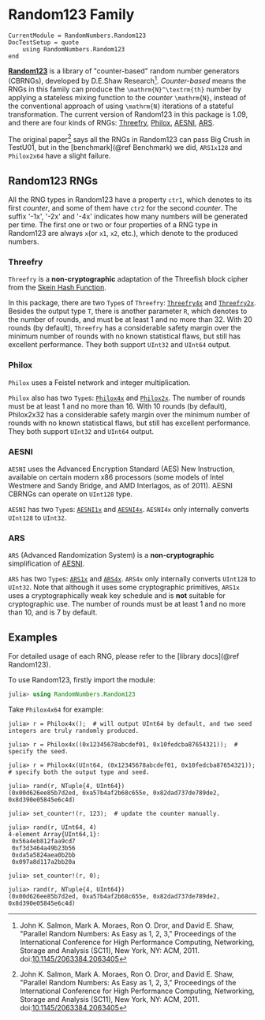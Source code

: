 # Random123 Family

```@meta
CurrentModule = RandomNumbers.Random123
DocTestSetup = quote
    using RandomNumbers.Random123
end
```

**[Random123](https://www.deshawresearch.com/resources_random123.html)** is a library of "counter-based"
random number generators (CBRNGs), developed by D.E.Shaw Research[^1]. *Counter-based* means the RNGs in this
family can produce the ``\mathrm{N}^\textrm{th}`` number by applying a stateless mixing function to the *counter*
``\mathrm{N}``, instead of the conventional approach of using ``\mathrm{N}`` iterations of a stateful
transformation. The current version of Random123 in this package is 1.09, and there are four kinds of RNGs:
[Threefry](@ref), [Philox](@ref), [AESNI](@ref), [ARS](@ref).

The original paper[^1] says all the RNGs in Random123 can pass Big Crush in TestU01, but in the
[benchmark](@ref Benchmark) we did, `ARS1x128` and `Philox2x64` have a slight failure.

## Random123 RNGs

All the RNG types in Random123 have a property `ctr1`, which denotes to its first *counter*, and some of them
have `ctr2` for the second *counter*. The suffix '-1x', '-2x' and '-4x' indicates how many numbers will be
generated per time. The first one or two or four properties of a RNG type in Random123 are
always `x`(or `x1`, `x2`, etc.), which denote to the produced numbers.

### Threefry

`Threefry` is a **non-cryptographic** adaptation of the Threefish block cipher from the
[Skein Hash Function](http://www.skein-hash.info/).

In this package, there are two `Type`s of `Threefry`: [`Threefry4x`](@ref) and [`Threefry2x`](@ref). Besides
the output type `T`, there is another parameter `R`, which denotes to the number of rounds, and must be at
least 1 and no more than 32. With 20 rounds (by default), `Threefry` has a considerable safety margin over
the minimum number of rounds with no known statistical flaws, but still has excellent performance. They both
support `UInt32` and `UInt64` output.

### Philox

`Philox` uses a Feistel network and integer multiplication.

`Philox` also has two `Type`s: [`Philox4x`](@ref) and [`Philox2x`](@ref). The number of rounds must be at
least 1 and no more than 16. With 10 rounds (by default), Philox2x32 has a considerable safety margin over
the minimum number of rounds with no known statistical flaws, but still has excellent performance. They both
support `UInt32` and `UInt64` output.

### AESNI

`AESNI` uses the Advanced Encryption Standard (AES) New Instruction, available on certain modern x86
processors (some models of Intel Westmere and Sandy Bridge, and AMD Interlagos, as of 2011). AESNI CBRNGs can
operate on `UInt128` type.

`AESNI` has two `Type`s: [`AESNI1x`](@ref) and [`AESNI4x`](@ref). `AESNI4x` only internally converts
`UInt128` to `UInt32`.

### ARS

`ARS` (Advanced Randomization System) is a **non-cryptographic** simplification of [AESNI](@ref).

`ARS` has two `Type`s: [`ARS1x`](@ref) and [`ARS4x`](@ref). `ARS4x` only internally converts `UInt128` to
`UInt32`. Note that although it uses some cryptographic primitives, `ARS1x` uses a cryptographically weak key
schedule and is **not** suitable for cryptographic use. The number of rounds must be at least 1 and no more
than 10, and is 7 by default.


## Examples

For detailed usage of each RNG, please refer to the [library docs](@ref Random123).

To use Random123, firstly import the module:
```julia
julia> using RandomNumbers.Random123
```

Take `Philox4x64` for example:
```jldoctest
julia> r = Philox4x();  # will output UInt64 by default, and two seed integers are truly randomly produced.

julia> r = Philox4x((0x12345678abcdef01, 0x10fedcba87654321));  # specify the seed.

julia> r = Philox4x(UInt64, (0x12345678abcdef01, 0x10fedcba87654321));  # specify both the output type and seed.

julia> rand(r, NTuple{4, UInt64})
(0x00d626ee85b7d2ed, 0xa57b4af2b68c655e, 0x82dad737de789de2, 0x8d390e05845e6c4d)

julia> set_counter!(r, 123);  # update the counter manually.

julia> rand(r, UInt64, 4)
4-element Array{UInt64,1}:
 0x56a4eb812faa9cd7
 0xf3d3464a49b23b56
 0xda5a5824aea0b2bb
 0x097a8d117a2bb20a

julia> set_counter!(r, 0);

julia> rand(r, NTuple{4, UInt64})
(0x00d626ee85b7d2ed, 0xa57b4af2b68c655e, 0x82dad737de789de2, 0x8d390e05845e6c4d)
```

[^1]:
    John K. Salmon, Mark A. Moraes, Ron O. Dror, and David E. Shaw, "Parallel Random Numbers: As Easy as
    1, 2, 3," Proceedings of the International Conference for High Performance Computing, Networking, Storage
    and Analysis (SC11), New York, NY: ACM, 2011.
    doi:[10.1145/2063384.2063405](http://dx.doi.org/10.1145/2063384.2063405)
